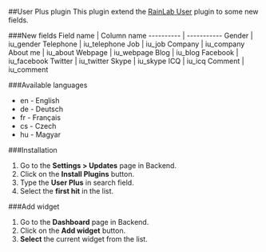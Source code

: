 ##User Plus plugin
This plugin extend the [RainLab User](https://github.com/rainlab/user-plugin) plugin to some new fields.

###New fields
Field name | Column name
---------- | -----------
Gender | iu_gender
Telephone | iu_telephone
Job | iu_job
Company | iu_company
About me | iu_about
Webpage | iu_webpage
Blog | iu_blog
Facebook | iu_facebook
Twitter | iu_twitter
Skype | iu_skype
ICQ | iu_icq
Comment | iu_comment

###Available languages
* en - English
* de - Deutsch
* fr - Français
* cs - Czech
* hu - Magyar

###Installation
1. Go to the __Settings > Updates__ page in Backend.
1. Click on the __Install Plugins__ button.
1. Type the __User Plus__ in search field.
1. Select the __first hit__ in the list. 

###Add widget
1. Go to the __Dashboard__ page in Backend.
1. Click on the __Add widget__ button.
1. __Select__ the current widget from the list.
